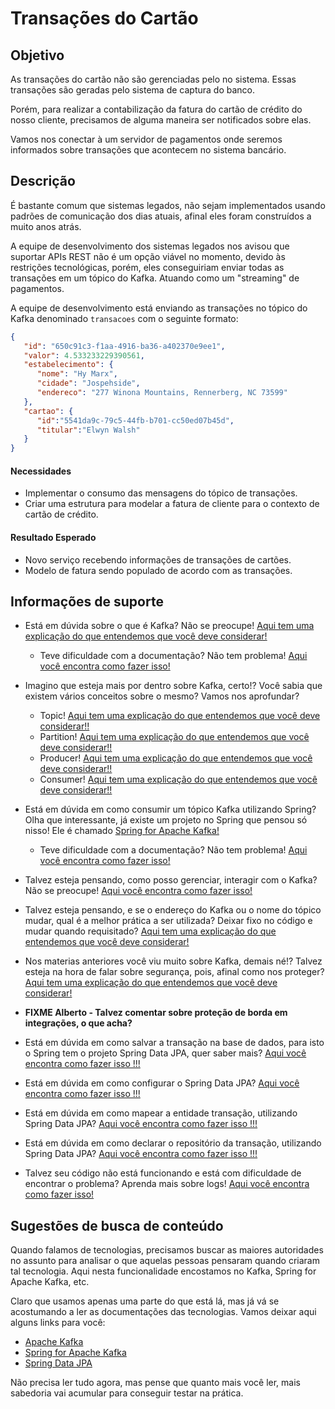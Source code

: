 # Transações do Cartão

## Objetivo

As transações do cartão não são gerenciadas pelo no sistema. Essas transações são geradas pelo sistema de captura do 
banco.

Porém, para realizar a contabilização da fatura do cartão de crédito do nosso cliente, precisamos de alguma maneira ser 
notificados sobre elas.

Vamos nos conectar à um servidor de pagamentos onde seremos informados sobre transações que acontecem no sistema 
bancário.

## Descrição

É bastante comum que sistemas legados, não sejam implementados usando padrões de comunicação dos dias atuais, afinal 
eles foram construídos a muito anos atrás.

A equipe de desenvolvimento dos sistemas legados nos avisou que suportar APIs REST não é um opção viável no momento, 
devido às restrições tecnológicas, porém, eles conseguiriam enviar todas as transações em um tópico do Kafka. Atuando 
como um "streaming" de pagamentos.

A equipe de desenvolvimento está enviando as transações no tópico do Kafka denominado `transacoes` com o seguinte formato:

```json
{
   "id": "650c91c3-f1aa-4916-ba36-a402370e9ee1",
   "valor": 4.533233229390561,
   "estabelecimento": {
      "nome": "Hy Marx",
      "cidade": "Jospehside",
      "endereco": "277 Winona Mountains, Rennerberg, NC 73599"
   },
   "cartao": {
      "id":"5541da9c-79c5-44fb-b701-cc50ed07b45d",
      "titular":"Elwyn Walsh"
   }
}
```

#### Necessidades

- Implementar o consumo das mensagens do tópico de transações.
- Criar uma estrutura para modelar a fatura de cliente para o contexto de cartão de crédito.

#### Resultado Esperado

- Novo serviço recebendo informações de transações de cartões.
- Modelo de fatura sendo populado de acordo com as transações.

## Informações de suporte

* Está em dúvida sobre o que é Kafka? Não se preocupe! [Aqui tem uma explicação do que entendemos que você deve considerar!](https://kafka.apache.org/intro)

    * Teve dificuldade com a documentação? Não tem problema! [Aqui você encontra como fazer isso!](../informacao_procedural/kafka.md)
    
* Imagino que esteja mais por dentro sobre Kafka, certo!? Você sabia que existem vários conceitos sobre o mesmo? Vamos nos aprofundar?

    * Topic! [Aqui tem uma explicação do que entendemos que você deve considerar!!](../informacao_suporte/kafka-topic.md)
    * Partition! [Aqui tem uma explicação do que entendemos que você deve considerar!!](../informacao_suporte/kafka-partition.md)
    * Producer! [Aqui tem uma explicação do que entendemos que você deve considerar!!](../informacao_suporte/kafka-producer.md)
    * Consumer! [Aqui tem uma explicação do que entendemos que você deve considerar!!](../informacao_suporte/kafka-consumer.md)

* Está em dúvida em como consumir um tópico Kafka utilizando Spring? Olha que interessante, já existe um projeto no 
Spring que pensou só nisso! Ele é chamado [Spring for Apache Kafka!](https://spring.io/projects/spring-cloud-stream)

    * Teve dificuldade com a documentação? Não tem problema! [Aqui você encontra como fazer isso!](../informacao_suporte/kafka-configuration.md)

* Talvez esteja pensando, como posso gerenciar, interagir com o Kafka? Não se preocupe! [Aqui você encontra como fazer isso!](https://www.conduktor.io/)

* Talvez esteja pensando, e se o endereço do Kafka ou o nome do tópico mudar, qual é a melhor prática a ser utilizada? 
Deixar fixo no código e mudar quando requisitado? [Aqui tem uma explicação do que entendemos que você deve considerar!](../informacao_procedural/twelve-factor-config.md)

* Nos materias anteriores você viu muito sobre Kafka, demais né!? Talvez esteja na hora de falar sobre segurança, pois, 
afinal como nos proteger? [Aqui tem uma explicação do que entendemos que você deve considerar!](https://kafka.apache.org/documentation/#security)

* **FIXME Alberto - Talvez comentar sobre proteção de borda em integrações, o que acha?**

* Está em dúvida em como salvar a transação na base de dados, para isto o Spring tem o projeto Spring Data JPA, quer saber mais? [Aqui você encontra como fazer isso !!!](../informacao_suporte/spring-data.md)

* Está em dúvida em como configurar o Spring Data JPA? [Aqui você encontra como fazer isso !!!](../informacao_suporte/spring-data-configuration.md)

* Está em dúvida em como mapear a entidade transação, utilizando Spring Data JPA? [Aqui você encontra como fazer isso !!!](../informacao_suporte/spring-data-entity.md)

* Está em dúvida em como declarar o repositório da transação, utilizando Spring Data JPA? [Aqui você encontra como fazer isso !!!](../informacao_suporte/spring-data-repository.md)

* Talvez seu código não está funcionando e está com dificuldade de encontrar o problema? Aprenda mais sobre logs! [Aqui você encontra como fazer isso!](../informacao_suporte/spring-logging.md)

## Sugestões de busca de conteúdo

Quando falamos de tecnologias, precisamos buscar as maiores autoridades no assunto para analisar o que aquelas pessoas 
pensaram quando criaram tal tecnologia. Aqui nesta funcionalidade encostamos no Kafka, Spring for Apache Kafka, etc. 

Claro que usamos apenas uma parte do que está lá, mas já vá se acostumando a ler as documentações das tecnologias. 
Vamos deixar aqui alguns links para você:

* [Apache Kafka](https://kafka.apache.org/)
* [Spring for Apache Kafka](https://spring.io/projects/spring-kafka)
* [Spring Data JPA](https://spring.io/projects/spring-data-jpa)

Não precisa ler tudo agora, mas pense que quanto mais você ler, mais sabedoria vai acumular para conseguir testar na prática.